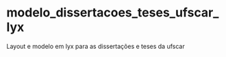 # modelo_dissertacoes_teses_ufscar_lyx
Layout e modelo em lyx para as dissertações e teses da ufscar
